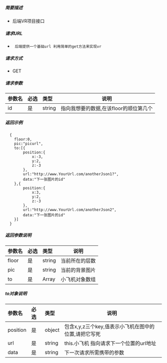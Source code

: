 
##### 简要描述

- 后端VR项目接口

##### 请求URL
- ` 后端提供一个基础url 利用简单的get方法来实现vr`
##### 请求方式
- GET 

##### 请求参数
|   参数名|  必选 | 类型|说明  |
|:----    |:---|:----- |-----   |
|id |是  |string| 指向我想要的数据,在该floor的顺位第几个  |


##### 返回示例 

``` 
  {
    floor:0,
	pic:"picurl",
	to:[{
		position:{
			x:-3,
			y:2,
			z:-3
		},
		url:"http://www.YourUrl.com/anotherJson1?",
		data:"下一张图片的id"
	},{
		position:{
			x:3,
			y:2,
			z:-3
		},
		url:"http://www.YourUrl.com/anotherJson2",
		data:"下一张图片的id"
	}]
  }
```

##### 返回参数说明 

|参数名|必选|类型|说明|
|:----    |:---|:----- |-----   |
|floor |是  |string |当前所在的层数   |
|pic |是  |string | 当前的背景图片    |
|to     |是  |Array |  小飞机对象数组   |

##### to对象说明
|参数名|必选|类型|说明|
|:----    |:---|:----- |-----   |
|position |是  |object |包含x,y,z三个key,值表示小飞机在图中的位置,请把它写死   |
|url |是  |string | this.小飞机 指向请求下一个位置的url地址    |
|data |是  |string | 下一次请求所需携带的参数    |





